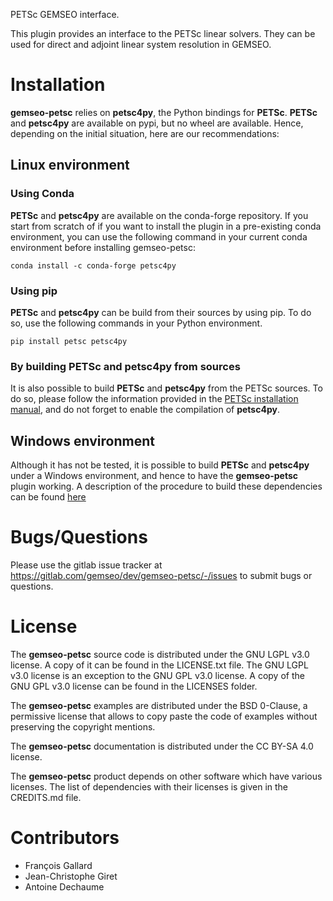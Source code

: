 <!--
Copyright 2021 IRT Saint Exupéry, https://www.irt-saintexupery.com

This work is licensed under the Creative Commons Attribution-ShareAlike 4.0
International License. To view a copy of this license, visit
http://creativecommons.org/licenses/by-sa/4.0/ or send a letter to Creative
Commons, PO Box 1866, Mountain View, CA 94042, USA.
-->

PETSc GEMSEO interface.

This plugin provides an interface to the PETSc linear solvers. They can
be used for direct and adjoint linear system resolution in GEMSEO.

# Installation

**gemseo-petsc** relies on **petsc4py**, the Python bindings for
**PETSc**. **PETSc** and **petsc4py** are available on pypi, but no
wheel are available. Hence, depending on the initial situation, here are
our recommendations:

## Linux environment

### Using Conda

**PETSc** and **petsc4py** are available on the conda-forge repository.
If you start from scratch of if you want to install the plugin in a
pre-existing conda environment, you can use the following command in
your current conda environment before installing gemseo-petsc:

```shell
conda install -c conda-forge petsc4py
```

### Using pip

**PETSc** and **petsc4py** can be build from their sources by using pip.
To do so, use the following commands in your Python environment.

```shell
pip install petsc petsc4py
```

### By building PETSc and petsc4py from sources

It is also possible to build **PETSc** and **petsc4py** from the PETSc
sources. To do so, please follow the information provided in the [PETSc
installation manual](https://petsc.org/release/install/), and do not
forget to enable the compilation of **petsc4py**.

## Windows environment

Although it has not be tested, it is possible to build **PETSc** and
**petsc4py** under a Windows environment, and hence to have the
**gemseo-petsc** plugin working. A description of the procedure to build
these dependencies can be found
[here](https://openmdao.readthedocs.io/en/1.7.3/getting-started/mpi_windows.html)

# Bugs/Questions

Please use the gitlab issue tracker at
<https://gitlab.com/gemseo/dev/gemseo-petsc/-/issues>
to submit bugs or questions.

# License

The **gemseo-petsc** source code is distributed under the GNU LGPL v3.0 license.
A copy of it can be found in the LICENSE.txt file.
The GNU LGPL v3.0 license is an exception to the GNU GPL v3.0 license.
A copy of the GNU GPL v3.0 license can be found in the LICENSES folder.

The **gemseo-petsc** examples are distributed under the BSD 0-Clause, a permissive
license that allows to copy paste the code of examples without preserving the
copyright mentions.

The **gemseo-petsc** documentation is distributed under the CC BY-SA 4.0 license.

The **gemseo-petsc** product depends on other software which have various licenses.
The list of dependencies with their licenses is given in the CREDITS.md file.

# Contributors

- François Gallard
- Jean-Christophe Giret
- Antoine Dechaume
